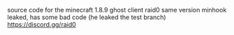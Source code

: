 source code for the minecraft 1.8.9 ghost client raid0
same version minhook leaked, has some bad code (he leaked the test branch)
https://discord.gg/raid0
